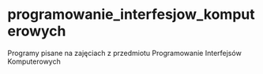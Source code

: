 # programowanie_interfesjow_komputerowych
Programy pisane na zajęciach z przedmiotu Programowanie Interfejsów Komputerowych
